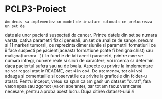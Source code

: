 # PCLP3-Proiect
    Am decis sa implementez un model de invatare automata ce prelucreaza un set de 
date ale unor pacienti suspectati de cancer. Printre datele din set se numara varsta,
cativa parametri fizici generali, un set de analize de sange, precum si 11 markeri tumorali,
ce reprezinta dimensiunile si parametrii formatiunii ce ii face suspecti pe pacienti(aceasta
formatiune poate fi benigna(chist) sau maligna(tumora...)). In functie de toti acesti parametri,
printre care se numara intregi, numere reale si siruri de caractere, voi incerca sa determin
daca pacientul sufera sau nu de boala.
    Aspecte cu privire la implementare se vor regasi atat in README, cat si in cod. De asemenea,
tot aici voi adauga si comentariile si observatiile cu privire la graficele din folder-ul atasat.
    Pentru inceput, vreau sa spun ca am gasit un dataset "curat", fara valori lipsa sau zgomot
(valori aberante), dar tot am facut verificarile necesare, pentru a proba acest lucru. Dupa 
citirea dataset-ului si 
